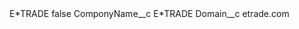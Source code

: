 <?xml version="1.0" encoding="UTF-8"?>
<CustomMetadata xmlns="http://soap.sforce.com/2006/04/metadata" xmlns:xsi="http://www.w3.org/2001/XMLSchema-instance" xmlns:xsd="http://www.w3.org/2001/XMLSchema">
    <label>E*TRADE</label>
    <protected>false</protected>
    <values>
        <field>ComponyName__c</field>
        <value xsi:type="xsd:string">E*TRADE</value>
    </values>
    <values>
        <field>Domain__c</field>
        <value xsi:type="xsd:string">etrade.com</value>
    </values>
</CustomMetadata>
